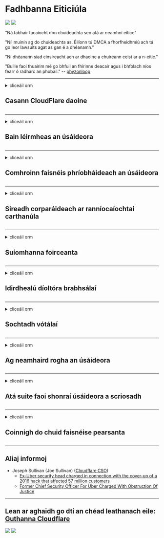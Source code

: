 # Fadhbanna Eiticiúla

![](https://codeberg.org/crimeflare/stop_cloudflare/media/branch/master/image/itsreallythatbad.jpg)
![](https://codeberg.org/crimeflare/stop_cloudflare/media/branch/master/image/telegram/c81238387627b4bfd3dcd60f56d41626.jpg)

"Ná tabhair tacaíocht don chuideachta seo atá ar neamhní eitice"

"Níl muinín ag do chuideachta as. Éilíonn tú DMCA a fhorfheidhmiú ach tá go leor lawsuits agat as gan é a dhéanamh."

"Ní dhéanann siad cinsireacht ach ar dhaoine a chuireann ceist ar a n-eitic."

"Buille faoi thuairim mé go bhfuil an fhírinne deacair agus i bhfolach níos fearr ó radharc an phobail."  -- [phyzonloop](https://twitter.com/phyzonloop)


---


<details>
<summary>cliceáil orm

## Casann CloudFlare daoine
</summary>


Tá Cloudflare ag seoladh ríomhphoist spam chuig úsáideoirí nach Cloudflare iad.

- Ná seol ach ríomhphoist chuig síntiúsóirí a roghnaigh
- Nuair a deir an t-úsáideoir “stad”, ansin stop ríomhphost a sheoladh

Tá sé chomh simplí sin. Ach is cuma le Cloudflare.
Dúirt Cloudflare gur féidir le spammers nó ionsaitheoirí uile a gcuid seirbhísí a stopadh.
Conas is féidir linn Cloudflare a stopadh gan Cloudflare a ghníomhachtú?


| 🖼 | 🖼 |
| --- | --- |
| ![](https://codeberg.org/crimeflare/stop_cloudflare/media/branch/master/image/cfspam01.jpg) | ![](https://codeberg.org/crimeflare/stop_cloudflare/media/branch/master/image/cfspam03.jpg) |
| ![](https://codeberg.org/crimeflare/stop_cloudflare/media/branch/master/image/cfspam02.jpg) | ![](https://codeberg.org/crimeflare/stop_cloudflare/media/branch/master/image/cfspambrittany.jpg)<br>![](https://codeberg.org/crimeflare/stop_cloudflare/media/branch/master/image/cfspamtwtr.jpg) |

</details>

---

<details>
<summary>cliceáil orm

## Bain léirmheas an úsáideora
</summary>


Athbhreithnithe diúltacha cinsireachta Cloudflare.
Má phostálann tú téacs frith-Cloudflare ar Twitter, tá seans agat freagra a fháil ó fhostaí Cloudflare le teachtaireacht "Níl, níl sé".
Má phostálann tú athbhreithniú diúltach ar aon láithreán athbhreithnithe, déanfaidh siad iarracht é a chinsireacht.


| 🖼 | 🖼 |
| --- | --- |
| ![](https://codeberg.org/crimeflare/stop_cloudflare/media/branch/master/image/cfcenrev_01.jpg)<br>![](https://codeberg.org/crimeflare/stop_cloudflare/media/branch/master/image/cfcenrev_02.jpg) | ![](https://codeberg.org/crimeflare/stop_cloudflare/media/branch/master/image/cfcenrev_03.jpg) |

</details>

---

<details>
<summary>cliceáil orm

## Comhroinn faisnéis phríobháideach an úsáideora
</summary>


Tá fadhb mhór ciaptha ag Cloudflare.
Roinneann Cloudflare faisnéis phearsanta dóibh siúd a dhéanann gearán faoi shuíomhanna óstáilte.
Iarrann siad ort uaireanta do fhíor-ID a sholáthar.
Mura dteastaíonn uait ciapadh, ionsaí, swatted nó maraíodh, is fearr duit fanacht amach ó láithreáin ghréasáin Cloudflared.


| 🖼 | 🖼 |
| --- | --- |
| ![](https://codeberg.org/crimeflare/stop_cloudflare/media/branch/master/image/cfdox_what.jpg) | ![](https://codeberg.org/crimeflare/stop_cloudflare/media/branch/master/image/cfdox_swat.jpg) |
| ![](https://codeberg.org/crimeflare/stop_cloudflare/media/branch/master/image/cfdox_kill.jpg) | ![](https://codeberg.org/crimeflare/stop_cloudflare/media/branch/master/image/cfdox_threat.jpg) |
| ![](https://codeberg.org/crimeflare/stop_cloudflare/media/branch/master/image/cfdox_dox.jpg) | ![](https://codeberg.org/crimeflare/stop_cloudflare/media/branch/master/image/cfdox_ex1.jpg)<br>![](https://codeberg.org/crimeflare/stop_cloudflare/media/branch/master/image/cfdox_ex2.jpg) |

</details>

---

<details>
<summary>cliceáil orm

## Sireadh corparáideach ar ranníocaíochtaí carthanúla
</summary>


Tá CloudFlare ag iarraidh ranníocaíochtaí carthanúla.
Tá sé uafásach go leor go n-iarrfadh corparáid Mheiriceá carthanas in éineacht le heagraíochtaí neamhbhrabúis a bhfuil cúiseanna maithe leo.
Más maith leat daoine a bhac nó cur amú ama daoine eile, b’fhéidir gur mhaith leat roinnt píotsa a ordú d’fhostaithe Cloudflare.


![](https://codeberg.org/crimeflare/stop_cloudflare/media/branch/master/image/cfdonate.jpg)

</details>

---

<details>
<summary>cliceáil orm

## Suíomhanna foirceanta
</summary>


Cad a dhéanfaidh tú má théann do shuíomh síos go tobann?
Tá tuairiscí ann go bhfuil Cloudflare ag scriosadh cumraíocht an úsáideora nó ag stopadh seirbhíse gan aon rabhadh, go ciúin.
Molaimid duit soláthróir níos fearr a fháil.

![](https://codeberg.org/crimeflare/stop_cloudflare/media/branch/master/image/cftmnt.jpg)

</details>

---

<details>
<summary>cliceáil orm

## Idirdhealú díoltóra brabhsálaí
</summary>


Tugann CloudFlare cóireáil fhabhrach dóibh siúd a úsáideann Firefox agus iad ag tabhairt cóireála naimhdeach d’úsáideoirí neamh-Bhrabhsálaí Tor thar Tor.
Faigheann úsáideoirí Tor a dhiúltaíonn go ceart javascript neamh-saor a fhorghníomhú cóireáil naimhdeach freisin.
Mí-úsáid neodrachta líonra agus mí-úsáid cumhachta is ea an neamhionannas rochtana seo.

![](https://codeberg.org/crimeflare/stop_cloudflare/media/branch/master/image/browdifftbcx.gif)

- Ar chlé: Brabhsálaí Tor, Deas: Chrome. Seoladh IP céanna.

![](https://codeberg.org/crimeflare/stop_cloudflare/media/branch/master/image/browserdiff.jpg)

- Ar chlé: Brabhsálaí Tor Javascript Míchumasaithe, Cumasaithe Fianán
- Ar dheis: Cumasaíodh Chrome Javascript, Cookie Disabled

![](https://codeberg.org/crimeflare/stop_cloudflare/media/branch/master/image/cfsiryoublocked.jpg)

- QuteBrowser (mion-bhrabhsálaí) gan Tor (Clearnet IP)

| ***Brabhsálaí*** | ***Cóireáil rochtana*** |
| --- | --- |
| Tor Browser (Javascript cumasaithe) | rochtain ceadaithe |
| Firefox (Javascript cumasaithe) | rochtain díghrádaithe |
| Chromium (Javascript cumasaithe) | rochtain díghrádaithe |
| Chromium or Firefox (Javascript díchumasaithe) | rochtain diúltaithe |
| Chromium or Firefox (Fianán faoi mhíchumas) | rochtain diúltaithe |
| QuteBrowser | rochtain diúltaithe |
| lynx | rochtain diúltaithe |
| w3m | rochtain diúltaithe |
| wget | rochtain diúltaithe |


Cén fáth nach n-úsáideann tú cnaipe Fuaime chun dúshlán éasca a réiteach?

Sea, tá cnaipe fuaime ann, ach ní oibríonn sé thar Tor i gcónaí.
Gheobhaidh tú an teachtaireacht seo nuair a chliceálann tú uirthi:

```
Bain triail eile as níos déanaí
D’fhéadfadh go mbeadh ceisteanna uathoibrithe á seoladh ag do ríomhaire nó líonra.
Chun ár n-úsáideoirí a chosaint, ní féidir linn d’iarratas a phróiseáil anois.
Le haghaidh tuilleadh sonraí tabhair cuairt ar ár leathanach cabhrach
```

</details>

---

<details>
<summary>cliceáil orm

## Sochtadh vótálaí
</summary>


Cláraíonn vótálaithe i stáit na SA chun vótáil sa deireadh trí shuíomh Gréasáin an rúnaí stáit i stát a gcónaithe.
Glacann oifigí rúnaí stáit atá faoi rialú na Poblachta faoi chois vótálaithe trí shuíomh Gréasáin an rúnaí stáit a sheachfhreastalaí trí Cloudflare.
Mar gheall ar chóireáil naimhdeach Cloudflare d’úsáideoirí Tor, a seasamh MITM mar phointe faireachais láraithe domhanda, agus a ról díobhálach ar an iomlán bíonn drogall ar vótálaithe ionchasacha clárú.
Is iondúil go nglacann liobrálaigh le príobháideacht.
Bailíonn foirmeacha clárúcháin vótálaithe faisnéis íogair faoi chlaonadh polaitiúil vótálaí, seoladh fisiceach pearsanta, uimhir slándála sóisialta, agus dáta breithe.
Ní chuireann mórchuid na stát ach fo-thacar den fhaisnéis sin ar fáil go poiblí, ach feiceann Cloudflare an fhaisnéis sin go léir nuair a chláraíonn duine le vótáil.

Tabhair faoi deara nach dtéann clárú páipéir timpeall ar Cloudflare mar is dócha go n-úsáidfidh rúnaí oibrithe foirne iontrála sonraí stáit suíomh Gréasáin Cloudflare chun na sonraí a iontráil.

| 🖼 | 🖼 |
| --- | --- |
| ![](https://codeberg.org/crimeflare/stop_cloudflare/media/branch/master/image/cfvotm_01.jpg) | ![](https://codeberg.org/crimeflare/stop_cloudflare/media/branch/master/image/cfvotm_02.jpg) |

- Is suíomh Gréasáin cáiliúil é Change.org as vótaí a bhailiú agus gníomhú.
“tá daoine i ngach áit ag cur feachtais ar bun, ag tacú le lucht tacaíochta, agus ag obair le cinnteoirí chun réitigh a thiomáint.”
Ar an drochuair, ní féidir le go leor daoine féachaint ar change.org ar chor ar bith mar gheall ar scagaire ionsaitheach Cloudflare.
Tá cosc ​​orthu an achainí a shíniú, agus mar sin iad a eisiamh ó phróiseas daonlathach.
Cuidíonn ardán neamh-scamall eile mar OpenPetition leis an bhfadhb a leigheas.

| 🖼 | 🖼 |
| --- | --- |
| ![](https://codeberg.org/crimeflare/stop_cloudflare/media/branch/master/image/changeorgasn.jpg) | ![](https://codeberg.org/crimeflare/stop_cloudflare/media/branch/master/image/changeorgtor.jpg) |

- Tugann “Athenian Project” Cloudflare cosaint ar leibhéal na fiontraíochta saor in aisce do láithreáin ghréasáin toghcháin stáit agus áitiúla.
Dúirt siad “is féidir lena gcomhthoghthóirí rochtain a fháil ar fhaisnéis toghcháin agus ar chlárú vótálaithe” ach is bréag é seo toisc nach féidir le go leor daoine an suíomh a bhrabhsáil ar chor ar bith.

</details>

---

<details>
<summary>cliceáil orm

## Ag neamhaird rogha an úsáideora
</summary>


Má roghnaíonn tú rud éigin, tá súil agat nach bhfaighidh tú aon r-phost faoi.
Déanann Cloudflare neamhaird ar rogha an úsáideora agus roinn sonraí le corparáidí tríú páirtí gan toiliú an chustaiméara.
Má tá a bplean saor in aisce á úsáid agat, cuireann siad ríomhphost chugat uaireanta ag iarraidh síntiús míosúil a cheannach.

![](https://codeberg.org/crimeflare/stop_cloudflare/media/branch/master/image/cfviopl_tp.jpg)

</details>

---

<details>
<summary>cliceáil orm

## Atá suite faoi shonraí úsáideora a scriosadh
</summary>


De réir bhlag an chustaiméara ex-cloudflare seo, tá Cloudflare ag bréagadh faoi chun cuntais a scriosadh.
Sa lá atá inniu ann, coimeádann go leor cuideachtaí do chuid sonraí tar éis duit do chuntas a dhúnadh nó a bhaint.
Luann mórchuid na gcuideachtaí maithe faoi ina mbeartas príobháideachais.
Cloudflare? Níl.

```
2019-08-05 Chuir CloudFlare deimhniú chugam gur bhain siad mo chuntas.
2019-10-02 Fuair ​​mé ríomhphost ó CloudFlare "toisc gur custaiméir mé"
```

Ní raibh a fhios ag Cloudflare faoin bhfocal "bain".
Má bhaintear é i ndáiríre, cén fáth go bhfuair an t-iar-chustaiméir seo ríomhphost?
Luaigh sé freisin nach luann beartas príobháideachta Cloudflare faoi.

```
Ní luann a mbeartas príobháideachta nua aon sonraí a choinneáil ar feadh bliana.
```

![](https://codeberg.org/crimeflare/stop_cloudflare/media/branch/master/image/cfviopl_notdel.jpg)

Conas is féidir leat muinín a bheith agat as Cloudflare más LIE a mbeartas príobháideachta?

</details>

---

<details>
<summary>cliceáil orm

## Coinnigh do chuid faisnéise pearsanta
</summary>


Tá an cuntas Cloudflare a scriosadh leibhéal crua.

```
Cuir ticéad tacaíochta isteach ag baint úsáide as an gcatagóir "Cuntas",
agus scriosadh cuntas a iarraidh i gcomhlacht na teachtaireachta.
Ní mór duit aon fhearainn nó cártaí creidmheasa a bheith ceangailte le do chuntas sula n-iarrtar scriosadh.
```

Gheobhaidh tú an ríomhphost dearbhaithe seo.

![](https://codeberg.org/crimeflare/stop_cloudflare/media/branch/master/image/cf_deleteandkeep.jpg)

"Táimid tar éis tús a chur le d'iarratas ar scriosadh a phróiseáil" ach "Leanfaimid orainn ag stóráil do chuid faisnéise pearsanta".

An féidir leat "muinín" a dhéanamh air seo?

</details>

---

## Aliaj informoj

- Joseph Sullivan (Joe Sullivan) ([Cloudflare CSO](https://twitter.com/eastdakota/status/1296522269313785862))
  - [Ex-Uber security head charged in connection with the cover-up of a 2016 hack that affected 57 million customers](https://www.businessinsider.com/uber-data-hack-security-head-joe-sullivan-charged-cover-up-2020-8)
  - [Former Chief Security Officer For Uber Charged With Obstruction Of Justice](https://www.justice.gov/usao-ndca/pr/former-chief-security-officer-uber-charged-obstruction-justice)


---

## Lean ar aghaidh go dtí an chéad leathanach eile:   [Guthanna Cloudflare](../PEOPLE.md)

![](https://codeberg.org/crimeflare/stop_cloudflare/media/branch/master/image/freemoldybread.jpg)
![](https://codeberg.org/crimeflare/stop_cloudflare/media/branch/master/image/cfisnotanoption.jpg)
